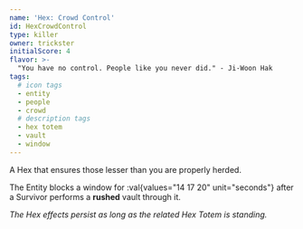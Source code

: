 ```yaml
---
name: 'Hex: Crowd Control'
id: HexCrowdControl
type: killer
owner: trickster
initialScore: 4
flavor: >-
  "You have no control. People like you never did." - Ji-Woon Hak
tags:
  # icon tags
  - entity
  - people
  - crowd
  # description tags
  - hex totem
  - vault
  - window
---
```


A Hex that ensures those lesser than you are properly herded.

The Entity blocks a window for :val{values="14 17 20" unit="seconds"} after a Survivor performs a **rushed** vault through it.

_The Hex effects persist as long as the related Hex Totem is standing._
